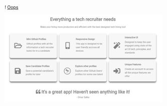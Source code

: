 ! [Oops](client/src/img/features_part1.JPG)

<img src="./client/src/img/features_part1.PNG" alt="Screenshot" style="max-width:100%"/>
